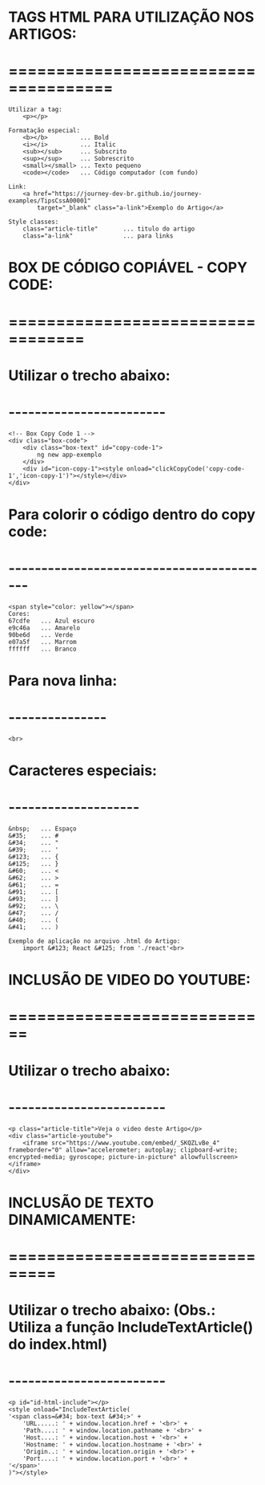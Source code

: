 
# TAGS HTML PARA UTILIZAÇÃO NOS ARTIGOS:
# =====================================

    Utilizar a tag:
        <p></p>

    Formatação especial:
        <b></b>         ... Bold
        <i></i>         ... Italic
        <sub></sub>     ... Subscrito
        <sup></sup>     ... Sobrescrito
        <small></small> ... Texto pequeno
        <code></code>   ... Código computador (com fundo)

    Link:
        <a href="https://journey-dev-br.github.io/journey-examples/TipsCssA00001" 
            target="_blank" class="a-link">Exemplo do Artigo</a>

    Style classes:
        class="article-title"       ... titulo do artigo
        class="a-link"              ... para links

# BOX DE CÓDIGO COPIÁVEL - COPY CODE:
# ==================================

# Utilizar o trecho abaixo:
# ------------------------

    <!-- Box Copy Code 1 -->
    <div class="box-code">
        <div class="box-text" id="copy-code-1">
            ng new app-exemplo
        </div>
        <div id="icon-copy-1"><style onload="clickCopyCode('copy-code-1','icon-copy-1')"></style></div>
    </div>  

# Para colorir o código dentro do copy code:
# ----------------------------------------- 

    <span style="color: yellow"></span>
    Cores:
    67cdfe   ... Azul escuro
    e9c46a   ... Amarelo 
    90be6d   ... Verde
    e07a5f   ... Marrom
    ffffff   ... Branco

# Para nova linha: 
# ---------------
    <br>

# Caracteres especiais:
# --------------------
    &nbsp;   ... Espaço
    &#35;    ... #
    &#34;    ... "
    &#39;    ... '
    &#123;   ... {
    &#125;   ... }
    &#60;    ... <
    &#62;    ... >
    &#61;    ... =
    &#91;    ... [
    &#93;    ... ]
    &#92;    ... \
    &#47;    ... /
    &#40;    ... (
    &#41;    ... )

    Exemplo de aplicação no arquivo .html do Artigo:
        import &#123; React &#125; from './react'<br>

# INCLUSÃO DE VIDEO DO YOUTUBE:
# ============================

# Utilizar o trecho abaixo:
# ------------------------

    <p class="article-title">Veja o video deste Artigo</p>
    <div class="article-youtube">
        <iframe src="https://www.youtube.com/embed/_SKQZLvBe_4" frameborder="0" allow="accelerometer; autoplay; clipboard-write; encrypted-media; gyroscope; picture-in-picture" allowfullscreen></iframe>
    </div>

# INCLUSÃO DE TEXTO DINAMICAMENTE:
# ===============================

# Utilizar o trecho abaixo:       (Obs.: Utiliza a função IncludeTextArticle() do index.html)
# ------------------------

    <p id="id-html-include"></p>
    <style onload="IncludeTextArticle(
    '<span class=&#34; box-text &#34;>' +
        'URL.....: ' + window.location.href + '<br>' +
        'Path....: ' + window.location.pathname + '<br>' +
        'Host....: ' + window.location.host + '<br>' +
        'Hostname: ' + window.location.hostname + '<br>' +
        'Origin..: ' + window.location.origin + '<br>' +
        'Port....: ' + window.location.port + '<br>' +
    '</span>'       
    )"></style>    
